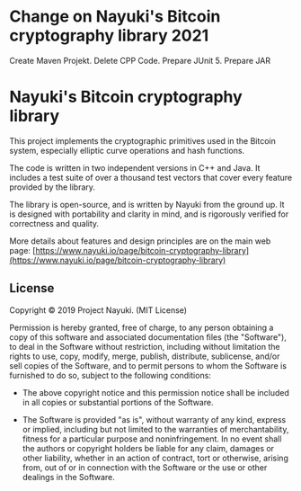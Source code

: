 Change on Nayuki's Bitcoin cryptography library 2021 
====================================================

Create Maven Projekt.
Delete CPP Code.
Prepare JUnit 5.
Prepare JAR


Nayuki's Bitcoin cryptography library
=====================================

This project implements the cryptographic primitives used in the Bitcoin system,
especially elliptic curve operations and hash functions.

The code is written in two independent versions in C++ and Java. It includes a
test suite of over a thousand test vectors that cover every feature provided by
the library.

The library is open-source, and is written by Nayuki from the ground up. It is
designed with portability and clarity in mind, and is rigorously verified for
correctness and quality.

More details about features and design principles are on the main web page:
[https://www.nayuki.io/page/bitcoin-cryptography-library](https://www.nayuki.io/page/bitcoin-cryptography-library)


License
-------

Copyright © 2019 Project Nayuki. (MIT License)

Permission is hereby granted, free of charge, to any person obtaining a copy of
this software and associated documentation files (the "Software"), to deal in
the Software without restriction, including without limitation the rights to
use, copy, modify, merge, publish, distribute, sublicense, and/or sell copies of
the Software, and to permit persons to whom the Software is furnished to do so,
subject to the following conditions:

* The above copyright notice and this permission notice shall be included in
  all copies or substantial portions of the Software.

* The Software is provided "as is", without warranty of any kind, express or
  implied, including but not limited to the warranties of merchantability,
  fitness for a particular purpose and noninfringement. In no event shall the
  authors or copyright holders be liable for any claim, damages or other
  liability, whether in an action of contract, tort or otherwise, arising from,
  out of or in connection with the Software or the use or other dealings in the
  Software.
